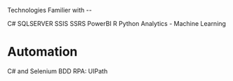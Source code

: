 
Technologies Familier with -- 

C#
SQLSERVER 
 SSIS 
 SSRS
 PowerBI
  R
 Python
 Analytics - Machine Learning
 
Automation
==========
C# and Selenium
BDD
RPA: UIPath
